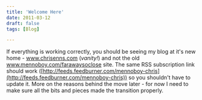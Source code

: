 ```yaml
---
title: 'Welcome Here'
date: 2011-03-12
draft: false
tags: [Blog]

---
```


If everything is working correctly, you should be seeing my blog at it's new home - www.chrisenns.com (_vanity!_) and not the old www.mennoboy.com/farawaysoclose site. The same RSS subscription link should work ([http://feeds.feedburner.com/mennoboy-chris](http://feeds.feedburner.com/mennoboy-chris)) so you shouldn't have to update it. More on the reasons behind the move later - for now I need to make sure all the bits and pieces made the transition properly.